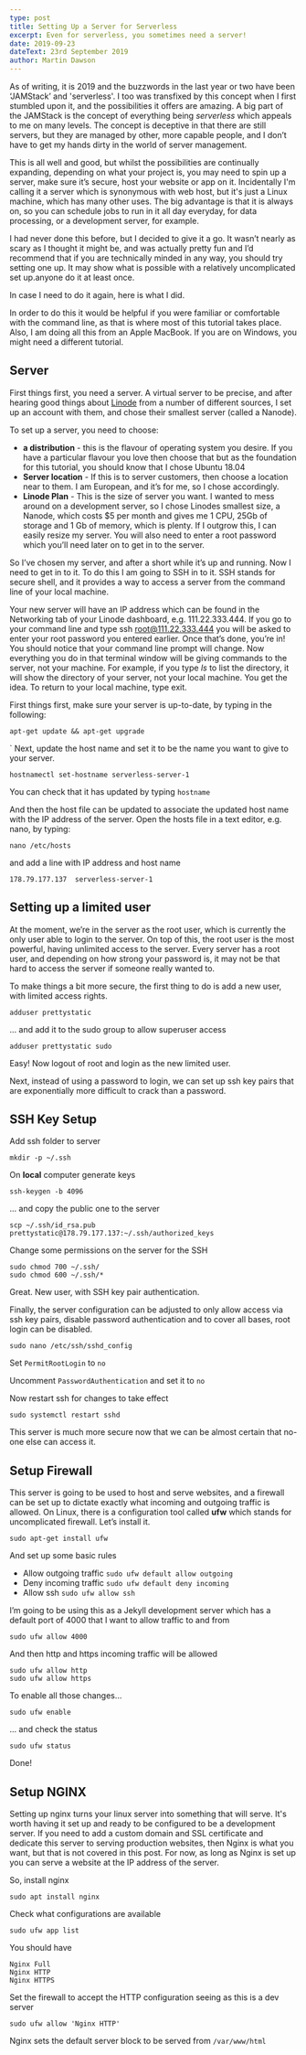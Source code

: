 ```yaml
---
type: post
title: Setting Up a Server for Serverless
excerpt: Even for serverless, you sometimes need a server!
date: 2019-09-23
dateText: 23rd September 2019
author: Martin Dawson
---
```


As of writing, it is 2019 and the buzzwords in the last year or two have been ‘JAMStack’ and 'serverless'. I too was transfixed by this concept when I first stumbled upon it, and the possibilities it offers are amazing. A big part of the JAMStack is the concept of everything being _serverless_ which appeals to me on many levels. The concept is deceptive in that there are still servers, but they are managed by other, more capable people, and I don’t have to get my hands dirty in the world of server management.

This is all well and good, but whilst the possibilities are continually expanding, depending on what your project is, you may need to spin up a server, make sure it’s secure, host your website or app on it. Incidentally I'm calling it a server which is synonymous with web host, but it's just a Linux machine, which has many other uses. The big advantage is that it is always on, so you can schedule jobs to run in it all day everyday, for data processing, or a development server, for example.

I had never done this before, but I decided to give it a go. It wasn’t nearly as scary as I thought it might be, and was actually pretty fun and I’d recommend that if you are technically minded in any way, you should try setting one up. It may show what is possible with a relatively uncomplicated set up.anyone do it at least once.

In case I need to do it again, here is what I did.

In order to do this it would be helpful if you were familiar or comfortable with the command line, as that is where most of this tutorial takes place. Also, I am doing all this from an Apple MacBook. If you are on Windows, you might need a different tutorial.

## Server

First things first, you need a server. A virtual server to be precise, and after hearing good things about [Linode](https://linode.com) from a number of different sources, I set up an account with them, and chose their smallest server (called a Nanode).

To set up a server, you need to choose:

* **a distribution** - this is the flavour of operating system you desire. If you have a particular flavour you love then choose that but as the foundation for this tutorial, you should know that I chose Ubuntu 18.04
* **Server location** - If this is to server customers, then choose a location near to them. I am European, and it’s for me, so I chose accordingly.
* **Linode Plan** - This is the size of server you want. I wanted to mess around on a development server, so I chose Linodes smallest size, a Nanode, which costs $5 per month and gives me 1 CPU, 25Gb of storage and 1 Gb of memory, which is plenty. If I outgrow this, I can easily resize my server.
You will also need to enter a root password which you’ll need later on to get in to the server.

So I’ve chosen my server, and after a short while it’s up and running. Now I need to get in to it. To do this I am going to SSH in to it. SSH stands for secure shell, and it provides a way to access a server from the command line of your local machine.

Your new server will have an IP address which can be found in the Networking tab of your Linode dashboard, e.g. 111.22.333.444. If you go to your command line and type ssh root@111.22.333.444 you will be asked to enter your root password you entered earlier. Once that’s done, you’re in! You should notice that your command line prompt will change. Now everything you do in that terminal window will be giving commands to the server, not your machine. For example, if you type _ls_ to list the directory, it will show the directory of your server, not your  local machine. You get the idea.
To return to your local machine, type exit.

First things first, make sure your server is up-to-date, by typing in the following:
    
    apt-get update && apt-get upgrade
`
Next, update the host name and set it to be the name you want to give to your server.
    
    hostnamectl set-hostname serverless-server-1

You can check that it has updated by typing `hostname`

And then the host file can be updated to associate the updated host name with the IP address of the server. Open the hosts file in a text editor, e.g. nano, by typing:
    
    nano /etc/hosts

and add a line with IP address and host name
    
    178.79.177.137  serverless-server-1

## Setting up a limited user

At the moment, we’re in the server as the root user, which is currently the only user able to login to the server. On top of this, the root user is the most powerful, having unlimited access to the server. Every server has a root user, and depending on how strong your password is, it may not be that hard to access the server if someone really wanted to.

To make things a bit more secure, the first thing to do is add a new user, with limited access rights.

    adduser prettystatic

… and add it to the sudo group to allow superuser access
    
    adduser prettystatic sudo

Easy! Now logout of root and login as the new limited user.

Next, instead of using a password to login, we can set up ssh key pairs that are exponentially more difficult to crack than a password.

## SSH Key Setup
Add ssh folder to server
    
    mkdir -p ~/.ssh

On **local** computer generate keys

    ssh-keygen -b 4096

… and copy the public one to the server

    scp ~/.ssh/id_rsa.pub prettystatic@178.79.177.137:~/.ssh/authorized_keys

Change some permissions on the server for the SSH

    sudo chmod 700 ~/.ssh/
    sudo chmod 600 ~/.ssh/*

Great. New user, with SSH key pair authentication.

Finally, the server configuration can be adjusted to only allow access via ssh key pairs, disable password authentication and to cover all bases, root login can be disabled.

    sudo nano /etc/ssh/sshd_config

Set `PermitRootLogin` to `no`

Uncomment `PasswordAuthentication` and set it to `no`

Now restart ssh for changes to take effect
    
    sudo systemctl restart sshd

This server is much more secure now that we can be almost certain that no-one else can access it.

## Setup Firewall

This server is going to be used to host and serve websites, and a firewall can be set up to dictate exactly what incoming and outgoing traffic is allowed. On Linux, there is a configuration tool called **ufw** which stands for uncomplicated firewall. Let’s install it.

    sudo apt-get install ufw

And set up some basic rules

* Allow outgoing traffic `sudo ufw default allow outgoing`
* Deny incoming traffic `sudo ufw default deny incoming`
* Allow ssh `sudo ufw allow ssh`

I’m going to be using this as a Jekyll development server which has a default port of 4000 that I want to allow traffic to and from

    sudo ufw allow 4000

And then http and https incoming traffic will be allowed

    sudo ufw allow http
    sudo ufw allow https

To enable all those changes…

    sudo ufw enable

… and check the status
    
    sudo ufw status

Done!

## Setup NGINX

Setting up nginx turns your linux server into something that will serve. It's worth having it set up and ready to be configured to be a development server. If you need to add a custom domain and SSL certificate and dedicate this server to serving production websites, then Nginx is what you want, but that is not covered in this post. For now, as long as Nginx is set up you can serve a website at the IP address of the server.

So, install nginx
    
    sudo apt install nginx

Check what configurations are available
    
    sudo ufw app list

You should have

    Nginx Full
    Nginx HTTP
    Nginx HTTPS

Set the firewall to accept the HTTP configuration seeing as this is a dev server
    
    sudo ufw allow 'Nginx HTTP'

Nginx sets the default server block to be served from `/var/www/html`


